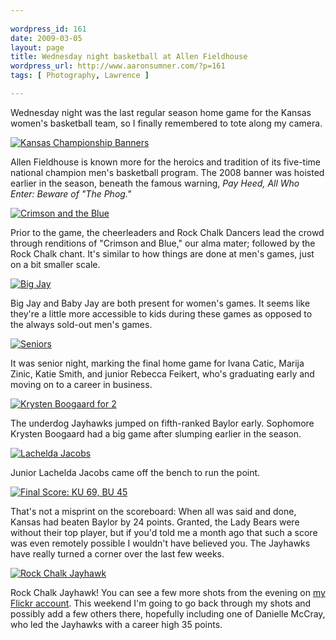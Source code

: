 ```yaml
---
 
wordpress_id: 161
date: 2009-03-05
layout: page
title: Wednesday night basketball at Allen Fieldhouse
wordpress_url: http://www.aaronsumner.com/?p=161
tags: [ Photography, Lawrence ]

---
```


Wednesday night was the last regular season home game for the Kansas
women's basketball team, so I finally remembered to tote along my
camera.

[![Kansas Championship
Banners](http://farm4.static.flickr.com/3414/3329492551_128b473ba0.jpg)](http://www.flickr.com/photos/rockchalk/3329492551/ "Kansas Championship Banners by ruralocity, on Flickr")

Allen Fieldhouse is known more for the heroics and tradition of its
five-time national champion men's basketball program. The 2008 banner
was hoisted earlier in the season, beneath the famous warning, *Pay
Heed, All Who Enter: Beware of "The Phog."*

[![Crimson and the
Blue](http://farm4.static.flickr.com/3356/3330323126_50bb70ecf7.jpg)](http://www.flickr.com/photos/rockchalk/3330323126/ "Crimson and the Blue by ruralocity, on Flickr")

Prior to the game, the cheerleaders and Rock Chalk Dancers lead the
crowd through renditions of "Crimson and Blue," our alma mater; followed
by the Rock Chalk chant. It's similar to how things are done at men's
games, just on a bit smaller scale.

[![Big
Jay](http://farm4.static.flickr.com/3547/3329487727_9a54ed8775.jpg)](http://www.flickr.com/photos/rockchalk/3329487727/ "Big Jay by ruralocity, on Flickr")

Big Jay and Baby Jay are both present for women's games. It seems like
they're a little more accessible to kids during these games as opposed
to the always sold-out men's games.

[![Seniors](http://farm4.static.flickr.com/3302/3330321952_9f7b50daf1.jpg)](http://www.flickr.com/photos/rockchalk/3330321952/ "Seniors by ruralocity, on Flickr")

It was senior night, marking the final home game for Ivana Catic, Marija
Zinic, Katie Smith, and junior Rebecca Feikert, who's graduating early
and moving on to a career in business.

[![Krysten Boogaard for
2](http://farm4.static.flickr.com/3330/3330322384_b0e49a914e.jpg)](http://www.flickr.com/photos/rockchalk/3330322384/ "Krysten Boogaard for 2 by ruralocity, on Flickr")

The underdog Jayhawks jumped on fifth-ranked Baylor early. Sophomore
Krysten Boogaard had a big game after slumping earlier in the season.

[![Lachelda
Jacobs](http://farm4.static.flickr.com/3370/3329487909_68426f4e90.jpg)](http://www.flickr.com/photos/rockchalk/3329487909/ "Lachelda Jacobs by ruralocity, on Flickr")

Junior Lachelda Jacobs came off the bench to run the point.

[![Final Score: KU 69, BU
45](http://farm4.static.flickr.com/3356/3330323866_e926dddff7.jpg)](http://www.flickr.com/photos/rockchalk/3330323866/ "Final Score: KU 69, BU 45 by ruralocity, on Flickr")

That's not a misprint on the scoreboard: When all was said and done,
Kansas had beaten Baylor by 24 points. Granted, the Lady Bears were
without their top player, but if you'd told me a month ago that such a
score was even remotely possible I wouldn't have believed you. The
Jayhawks have really turned a corner over the last few weeks.

[![Rock Chalk
Jayhawk](http://farm4.static.flickr.com/3414/3330322144_b7979444d0.jpg)](http://www.flickr.com/photos/rockchalk/3330322144/ "Rock Chalk Jayhawk by ruralocity, on Flickr")

Rock Chalk Jayhawk! You can see a few more shots from the evening on [my
Flickr
account](http://flickr.com/photos/rockchalk/sets/72157614822087666/).
This weekend I'm going to go back through my shots and possibly add a
few others there, hopefully including one of Danielle McCray, who led
the Jayhawks with a career high 35 points.
